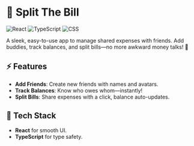 # 💸 Split The Bill

![React](https://img.shields.io/badge/React-18.0.0-61DAFB?logo=react) ![TypeScript](https://img.shields.io/badge/TypeScript-4.0-007ACC?logo=typescript) ![CSS](https://img.shields.io/badge/CSS-plain-blue?logo=css3)

A sleek, easy-to-use app to manage shared expenses with friends. Add buddies, track balances, and split bills—no more awkward money talks! 🤑

## ⚡ Features

- **Add Friends**: Create new friends with names and avatars.
- **Track Balances**: Know who owes whom—instantly!
- **Split Bills**: Share expenses with a click, balance auto-updates.

## 🔧 Tech Stack

- **React** for smooth UI.
- **TypeScript** for type safety.
